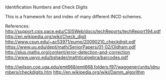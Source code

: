 Identification Numbers and Check Digits

This is a framework for and index of many different INCD schemes.

References:
http://support.csis.pace.edu/CSISWeb/docs/techReports/techReport194.pdf
http://en.wikipedia.org/wiki/Check_digit
http://www.csun.edu/~ac53971/pump/20090210_checkdigit.pdf
https://www.uu.edu/dept/math/SeniorPapers/01-02/Oldham.pdf
http://plus.maths.org/content/error-detection-and-correction
http://www.uwyo.edu/bshader/mathtlcalgebra/barcodes.pdf

http://jwilson.coe.uga.edu/emt668/emt668.folders.f97/waggener/units/idnumbers/checkdigits.htm
http://en.wikipedia.org/wiki/Damm_algorithm
